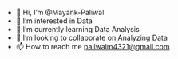 - 👋 Hi, I’m @Mayank-Paliwal
- 👀 I’m interested in Data
- 🌱 I’m currently learning Data Analysis
- 💞️ I’m looking to collaborate on Analyzing Data
- 📫 How to reach me paliwalm4321@gmail.com

<!---
Mayank-Paliwal/Mayank-Paliwal is a ✨ special ✨ repository because its `README.md` (this file) appears on your GitHub profile.
You can click the Preview link to take a look at your changes.
--->
